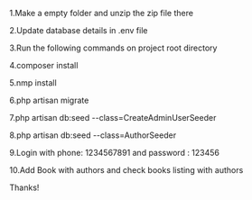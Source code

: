 1.Make a empty folder and unzip the zip file there

2.Update database details in .env file

3.Run the following commands on project root directory

4.composer install

5.nmp install

6.php artisan migrate

7.php artisan db:seed --class=CreateAdminUserSeeder

8.php artisan db:seed --class=AuthorSeeder

9.Login with phone: 1234567891 and password : 123456

10.Add Book with authors and check books listing with authors

Thanks! 
